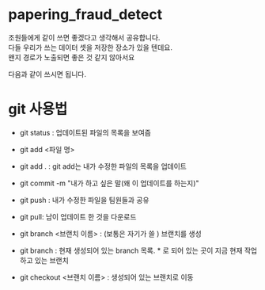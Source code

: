 # papering_fraud_detect


조원들에게 같이 쓰면 좋겠다고 생각해서 공유합니다.  
다들 우리가 쓰는 데이터 셋을 저장한 장소가 있을 텐데요.  
왠지 경로가 노출되면 좋은 것 같지 않아서요 

다음과 같이 쓰시면 됩니다. 
# git 사용법
- git status : 업데이트된 파일의 목록을 보여즘
- git add <파일 명>
- git add . : git add는 내가 수정한 파일의 목록을 업데이트
- git commit -m "내가 하고 싶은 말(왜 이 업데이트를 하는지)"
- git push : 내가 수정한 파일을 팀원들과 공유  
- git pull: 남이 업데이트 한 것을 다운로드

- git branch <브랜치 이름> : (보통은 자기가 쓸 ) 브랜치를 생성
- git branch : 현재 생성되어 있는 branch 목록. * 로 되어 있는 곳이 지금 현재 작업하고 있는 브랜치
- git checkout <브랜치 이름> : 생성되어 있는 브랜치로 이동